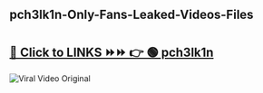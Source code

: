 
 ## pch3lk1n-Only-Fans-Leaked-Videos-Files

# <h2><a href="https://mediaupload.pro?pch3lk1n">🔗 Click to LINKS ⏩⏩ 👉 🟢 pch3lk1n </a></h2>

<a href="https://mediaupload.pro?pch3lk1n" rel="nofollow" data-target="animated-image.originalLink"><img src="https://i.ibb.co.com/xMMVF88/686577567.gif" alt="Viral Video Original" style="max-width: 100%; display: inline-block;" data-target="animated-image.originalImage"></a>